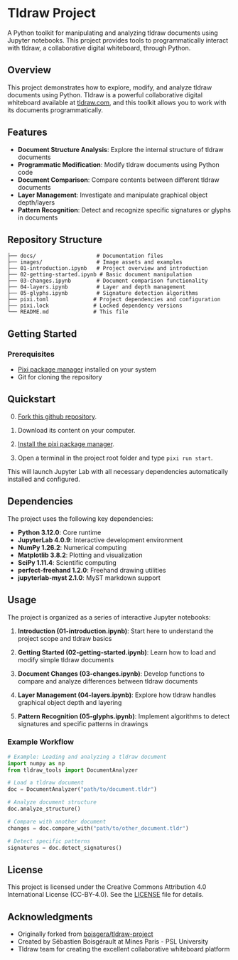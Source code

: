 # Tldraw Project

A Python toolkit for manipulating and analyzing tldraw documents using Jupyter notebooks. This project provides tools to programmatically interact with tldraw, a collaborative digital whiteboard, through Python.

## Overview

This project demonstrates how to explore, modify, and analyze tldraw documents using Python. Tldraw is a powerful collaborative digital whiteboard available at [tldraw.com](https://tldraw.com), and this toolkit allows you to work with its documents programmatically.

## Features

- **Document Structure Analysis**: Explore the internal structure of tldraw documents
- **Programmatic Modification**: Modify tldraw documents using Python code
- **Document Comparison**: Compare contents between different tldraw documents
- **Layer Management**: Investigate and manipulate graphical object depth/layers
- **Pattern Recognition**: Detect and recognize specific signatures or glyphs in documents

## Repository Structure

```
├── docs/                   # Documentation files
├── images/                 # Image assets and examples
├── 01-introduction.ipynb   # Project overview and introduction
├── 02-getting-started.ipynb # Basic document manipulation
├── 03-changes.ipynb        # Document comparison functionality
├── 04-layers.ipynb         # Layer and depth management
├── 05-glyphs.ipynb         # Signature detection algorithms
├── pixi.toml              # Project dependencies and configuration
├── pixi.lock              # Locked dependency versions
└── README.md              # This file
```

## Getting Started

### Prerequisites

- [Pixi package manager](https://prefix.dev/docs/pixi/overview) installed on your system
- Git for cloning the repository

## Quickstart

 0. [Fork this github repository](https://github.com/boisgera/tldraw-project/fork).

 1. Download its content on your computer.

 2. [Install the pixi package manager](https://pixi.sh/#installation).

 3. Open a terminal in the project root folder and type `pixi run start`.

This will launch Jupyter Lab with all necessary dependencies automatically installed and configured.

## Dependencies

The project uses the following key dependencies:

- **Python 3.12.0**: Core runtime
- **JupyterLab 4.0.9**: Interactive development environment
- **NumPy 1.26.2**: Numerical computing
- **Matplotlib 3.8.2**: Plotting and visualization
- **SciPy 1.11.4**: Scientific computing
- **perfect-freehand 1.2.0**: Freehand drawing utilities
- **jupyterlab-myst 2.1.0**: MyST markdown support

## Usage

The project is organized as a series of interactive Jupyter notebooks:

1. **Introduction (01-introduction.ipynb)**: Start here to understand the project scope and tldraw basics

2. **Getting Started (02-getting-started.ipynb)**: Learn how to load and modify simple tldraw documents

3. **Document Changes (03-changes.ipynb)**: Develop functions to compare and analyze differences between tldraw documents

4. **Layer Management (04-layers.ipynb)**: Explore how tldraw handles graphical object depth and layering

5. **Pattern Recognition (05-glyphs.ipynb)**: Implement algorithms to detect signatures and specific patterns in drawings

### Example Workflow

```python
# Example: Loading and analyzing a tldraw document
import numpy as np
from tldraw_tools import DocumentAnalyzer

# Load a tldraw document
doc = DocumentAnalyzer("path/to/document.tldr")

# Analyze document structure
doc.analyze_structure()

# Compare with another document
changes = doc.compare_with("path/to/other_document.tldr")

# Detect specific patterns
signatures = doc.detect_signatures()
```

## License

This project is licensed under the Creative Commons Attribution 4.0 International License (CC-BY-4.0). See the [LICENSE](LICENSE) file for details.

## Acknowledgments

- Originally forked from [boisgera/tldraw-project](https://github.com/boisgera/tldraw-project)
- Created by Sébastien Boisgérault at Mines Paris - PSL University
- Tldraw team for creating the excellent collaborative whiteboard platform

